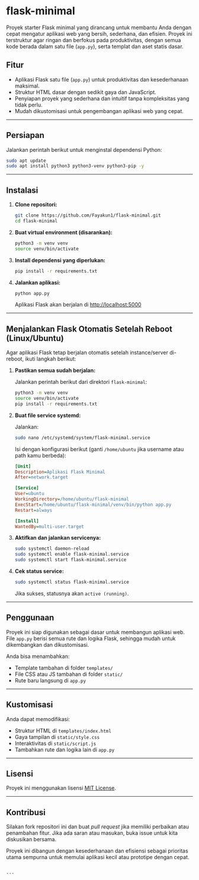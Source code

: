 # flask-minimal

Proyek starter Flask minimal yang dirancang untuk membantu Anda dengan cepat mengatur aplikasi web yang bersih, sederhana, dan efisien. Proyek ini terstruktur agar ringan dan berfokus pada produktivitas, dengan semua kode berada dalam satu file (`app.py`), serta templat dan aset statis dasar.

## Fitur
- Aplikasi Flask satu file (`app.py`) untuk produktivitas dan kesederhanaan maksimal.
- Struktur HTML dasar dengan sedikit gaya dan JavaScript.
- Penyiapan proyek yang sederhana dan intuitif tanpa kompleksitas yang tidak perlu.
- Mudah dikustomisasi untuk pengembangan aplikasi web yang cepat.

---

## Persiapan

Jalankan perintah berikut untuk menginstal dependensi Python:

```bash
sudo apt update
sudo apt install python3 python3-venv python3-pip -y
````

---

## Instalasi

1. **Clone repositori:**

   ```bash
   git clone https://github.com/Fayakun1/flask-minimal.git
   cd flask-minimal
   ```

2. **Buat virtual environment (disarankan):**

   ```bash
   python3 -m venv venv
   source venv/bin/activate
   ```

3. **Install dependensi yang diperlukan:**

   ```bash
   pip install -r requirements.txt
   ```

4. **Jalankan aplikasi:**

   ```bash
   python app.py
   ```

   Aplikasi Flask akan berjalan di [http://localhost:5000](http://localhost:5000)

---

## Menjalankan Flask Otomatis Setelah Reboot (Linux/Ubuntu)

Agar aplikasi Flask tetap berjalan otomatis setelah instance/server di-reboot, ikuti langkah berikut:

1. **Pastikan semua sudah berjalan:**

   Jalankan perintah berikut dari direktori `flask-minimal`:

   ```bash
   python3 -m venv venv
   source venv/bin/activate
   pip install -r requirements.txt
   ```

2. **Buat file service systemd:**

   Jalankan:

   ```bash
   sudo nano /etc/systemd/system/flask-minimal.service
   ```

   Isi dengan konfigurasi berikut (ganti `/home/ubuntu` jika username atau path kamu berbeda):

   ```ini
   [Unit]
   Description=Aplikasi Flask Minimal
   After=network.target

   [Service]
   User=ubuntu
   WorkingDirectory=/home/ubuntu/flask-minimal
   ExecStart=/home/ubuntu/flask-minimal/venv/bin/python app.py
   Restart=always

   [Install]
   WantedBy=multi-user.target
   ```

3. **Aktifkan dan jalankan servicenya:**

   ```bash
   sudo systemctl daemon-reload
   sudo systemctl enable flask-minimal.service
   sudo systemctl start flask-minimal.service
   ```

4. **Cek status service:**

   ```bash
   sudo systemctl status flask-minimal.service
   ```

   Jika sukses, statusnya akan `active (running)`.

---

## Penggunaan

Proyek ini siap digunakan sebagai dasar untuk membangun aplikasi web. File `app.py` berisi semua rute dan logika Flask, sehingga mudah untuk dikembangkan dan dikustomisasi.

Anda bisa menambahkan:

* Template tambahan di folder `templates/`
* File CSS atau JS tambahan di folder `static/`
* Rute baru langsung di `app.py`

---

## Kustomisasi

Anda dapat memodifikasi:

* Struktur HTML di `templates/index.html`
* Gaya tampilan di `static/style.css`
* Interaktivitas di `static/script.js`
* Tambahkan rute dan logika lain di `app.py`

---

## Lisensi

Proyek ini menggunakan lisensi [MIT License](LICENSE).

---

## Kontribusi

Silakan fork repositori ini dan buat *pull request* jika memiliki perbaikan atau penambahan fitur. Jika ada saran atau masukan, buka issue untuk kita diskusikan bersama.

Proyek ini dibangun dengan kesederhanaan dan efisiensi sebagai prioritas utama sempurna untuk memulai aplikasi kecil atau prototipe dengan cepat.

```

---
